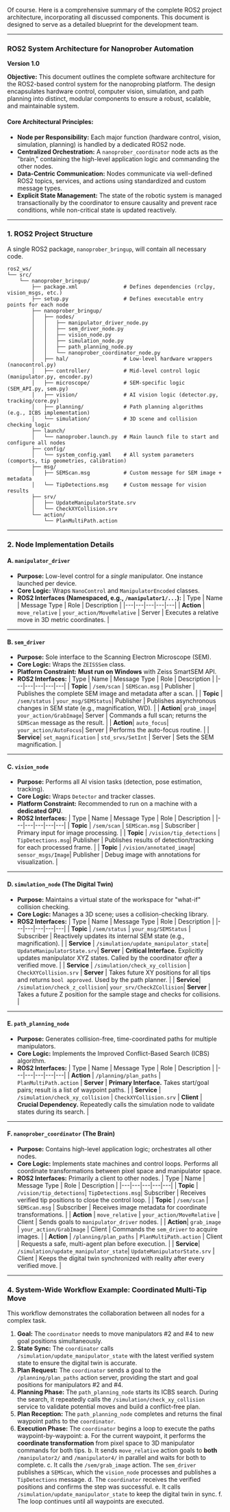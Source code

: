 Of course. Here is a comprehensive summary of the complete ROS2 project architecture, incorporating all discussed components. This document is designed to serve as a detailed blueprint for the development team.

---

### **ROS2 System Architecture for Nanoprober Automation**

**Version 1.0**

**Objective:** This document outlines the complete software architecture for the ROS2-based control system for the nanoprobing platform. The design encapsulates hardware control, computer vision, simulation, and path planning into distinct, modular components to ensure a robust, scalable, and maintainable system.

#### **Core Architectural Principles:**

*   **Node per Responsibility:** Each major function (hardware control, vision, simulation, planning) is handled by a dedicated ROS2 node.
*   **Centralized Orchestration:** A `nanoprober_coordinator` node acts as the "brain," containing the high-level application logic and commanding the other nodes.
*   **Data-Centric Communication:** Nodes communicate via well-defined ROS2 topics, services, and actions using standardized and custom message types.
*   **Explicit State Management:** The state of the robotic system is managed transactionally by the coordinator to ensure causality and prevent race conditions, while non-critical state is updated reactively.

---

### **1. ROS2 Project Structure**

A single ROS2 package, `nanoprober_bringup`, will contain all necessary code.

```
ros2_ws/
└── src/
    └── nanoprober_bringup/
        ├── package.xml               # Defines dependencies (rclpy, vision_msgs, etc.)
        ├── setup.py                  # Defines executable entry points for each node
        ├── nanoprober_bringup/
        │   ├── nodes/
        │   │   ├── manipulator_driver_node.py
        │   │   ├── sem_driver_node.py
        │   │   ├── vision_node.py
        │   │   ├── simulation_node.py
        │   │   ├── path_planning_node.py
        │   │   └── nanoprober_coordinator_node.py
        │   ├── hal/                  # Low-level hardware wrappers (nanocontrol.py)
        │   ├── controller/           # Mid-level control logic (manipulator.py, encoder.py)
        │   ├── microscope/           # SEM-specific logic (SEM_API.py, sem.py)
        │   ├── vision/               # AI vision logic (detector.py, tracking/core.py)
        │   ├── planning/             # Path planning algorithms (e.g., ICBS implementation)
        │   └── simulation/           # 3D scene and collision checking logic
        ├── launch/
        │   └── nanoprober.launch.py  # Main launch file to start and configure all nodes
        ├── config/
        │   └── system_config.yaml    # All system parameters (comports, tip geometries, calibration)
        ├── msg/
        │   ├── SEMScan.msg           # Custom message for SEM image + metadata
        │   └── TipDetections.msg     # Custom message for vision results
        ├── srv/
        │   ├── UpdateManipulatorState.srv
        │   └── CheckXYCollision.srv
        └── action/
            └── PlanMultiPath.action
```

---

### **2. Node Implementation Details**

#### **A. `manipulator_driver`**
*   **Purpose:** Low-level control for a *single* manipulator. One instance launched per device.
*   **Core Logic:** Wraps `NanoControl` and `ManipulatorEncoded` classes.
*   **ROS2 Interfaces (Namespaced, e.g., `/manipulator1/...`):**
| Type | Name | Message Type | Role | Description |
|---|---|---|---|---|
| **Action** | `move_relative` | `your_action/MoveRelative` | Server | Executes a relative move in 3D metric coordinates. |

---
#### **B. `sem_driver`**
*   **Purpose:** Sole interface to the Scanning Electron Microscope (SEM).
*   **Core Logic:** Wraps the `ZEISSSem` class.
*   **Platform Constraint:** **Must run on Windows** with Zeiss SmartSEM API.
*   **ROS2 Interfaces:**
| Type | Name | Message Type | Role | Description |
|---|---|---|---|---|
| **Topic** | `/sem/scan` | `SEMScan.msg` | Publisher | Publishes the complete SEM image and metadata after a scan. |
| **Topic** | `/sem/status` | `your_msg/SEMStatus`| Publisher | Publishes asynchronous changes in SEM state (e.g., magnification, WD). |
| **Action**| `grab_image`| `your_action/GrabImage`| Server | Commands a full scan; returns the `SEMScan` message as the result. |
| **Action**| `auto_focus`| `your_action/AutoFocus`| Server | Performs the auto-focus routine. |
| **Service**| `set_magnification` | `std_srvs/SetInt` | Server | Sets the SEM magnification. |

---
#### **C. `vision_node`**
*   **Purpose:** Performs all AI vision tasks (detection, pose estimation, tracking).
*   **Core Logic:** Wraps `Detector` and tracker classes.
*   **Platform Constraint:** Recommended to run on a machine with a **dedicated GPU**.
*   **ROS2 Interfaces:**
| Type | Name | Message Type | Role | Description |
|---|---|---|---|---|
| **Topic** | `/sem/scan` | `SEMScan.msg` | Subscriber | Primary input for image processing. |
| **Topic** | `/vision/tip_detections` | `TipDetections.msg`| Publisher | Publishes results of detection/tracking for each processed frame. |
| **Topic** | `/vision/annotated_image`| `sensor_msgs/Image`| Publisher | Debug image with annotations for visualization. |

---
#### **D. `simulation_node` (The Digital Twin)**
*   **Purpose:** Maintains a virtual state of the workspace for "what-if" collision checking.
*   **Core Logic:** Manages a 3D scene; uses a collision-checking library.
*   **ROS2 Interfaces:**
| Type | Name | Message Type | Role | Description |
|---|---|---|---|---|
| **Topic** | `/sem/status` | `your_msg/SEMStatus` | Subscriber | Reactively updates its internal SEM state (e.g., magnification). |
| **Service** | `/simulation/update_manipulator_state`| `UpdateManipulatorState.srv`| **Server** | **Critical Interface.** Explicitly updates manipulator XYZ states. Called by the coordinator *after* a verified move. |
| **Service** | `/simulation/check_xy_collision` | `CheckXYCollision.srv` | **Server** | Takes future XY positions for all tips and returns `bool approved`. Used by the path planner. |
| **Service**| `/simulation/check_z_collision`| `your_srv/CheckZCollision`| **Server** | Takes a future Z position for the sample stage and checks for collisions. |

---
#### **E. `path_planning_node`**
*   **Purpose:** Generates collision-free, time-coordinated paths for multiple manipulators.
*   **Core Logic:** Implements the Improved Conflict-Based Search (ICBS) algorithm.
*   **ROS2 Interfaces:**
| Type | Name | Message Type | Role | Description |
|---|---|---|---|---|
| **Action** | `/planning/plan_paths` | `PlanMultiPath.action` | **Server** | **Primary Interface.** Takes start/goal pairs; result is a list of waypoint paths. |
| **Service** | `/simulation/check_xy_collision` | `CheckXYCollision.srv` | **Client** | **Crucial Dependency.** Repeatedly calls the simulation node to validate states during its search. |

---
#### **F. `nanoprober_coordinator` (The Brain)**
*   **Purpose:** Contains high-level application logic; orchestrates all other nodes.
*   **Core Logic:** Implements state machines and control loops. Performs all coordinate transformations between pixel space and manipulator space.
*   **ROS2 Interfaces:** Primarily a client to other nodes.
| Type | Name | Message Type | Role | Description |
|---|---|---|---|---|
| **Topic** | `/vision/tip_detections`| `TipDetections.msg`| Subscriber | Receives verified tip positions to close the control loop. |
| **Topic** | `/sem/scan` | `SEMScan.msg` | Subscriber | Receives image metadata for coordinate transformations. |
| **Action** | `move_relative` | `your_action/MoveRelative` | Client | Sends goals to `manipulator_driver` nodes. |
| **Action**| `grab_image` | `your_action/GrabImage` | Client | Commands the `sem_driver` to acquire images. |
| **Action** | `/planning/plan_paths` | `PlanMultiPath.action` | Client | Requests a safe, multi-agent plan before execution. |
| **Service**| `/simulation/update_manipulator_state`| `UpdateManipulatorState.srv` | Client | Keeps the digital twin synchronized with reality after every verified move. |

---

### **4. System-Wide Workflow Example: Coordinated Multi-Tip Move**

This workflow demonstrates the collaboration between all nodes for a complex task.

1.  **Goal:** The `coordinator` needs to move manipulators #2 and #4 to new goal positions simultaneously.
2.  **State Sync:** The `coordinator` calls `/simulation/update_manipulator_state` with the latest verified system state to ensure the digital twin is accurate.
3.  **Plan Request:** The `coordinator` sends a goal to the `/planning/plan_paths` action server, providing the start and goal positions for manipulators #2 and #4.
4.  **Planning Phase:** The `path_planning_node` starts its ICBS search. During the search, it repeatedly calls the `/simulation/check_xy_collision` service to validate potential moves and build a conflict-free plan.
5.  **Plan Reception:** The `path_planning_node` completes and returns the final waypoint paths to the `coordinator`.
6.  **Execution Phase:** The `coordinator` begins a loop to execute the paths waypoint-by-waypoint:
    a.  For the current waypoint, it performs the **coordinate transformation** from pixel space to 3D manipulator commands for both tips.
    b.  It sends `move_relative` action goals to **both** `/manipulator2/` and `/manipulator4/` in parallel and waits for both to complete.
    c.  It calls the `/sem/grab_image` action. The `sem_driver` publishes a `SEMScan`, which the `vision_node` processes and publishes a `TipDetections` message.
    d.  The `coordinator` receives the verified positions and confirms the step was successful.
    e.  It calls `/simulation/update_manipulator_state` to keep the digital twin in sync.
    f.  The loop continues until all waypoints are executed.